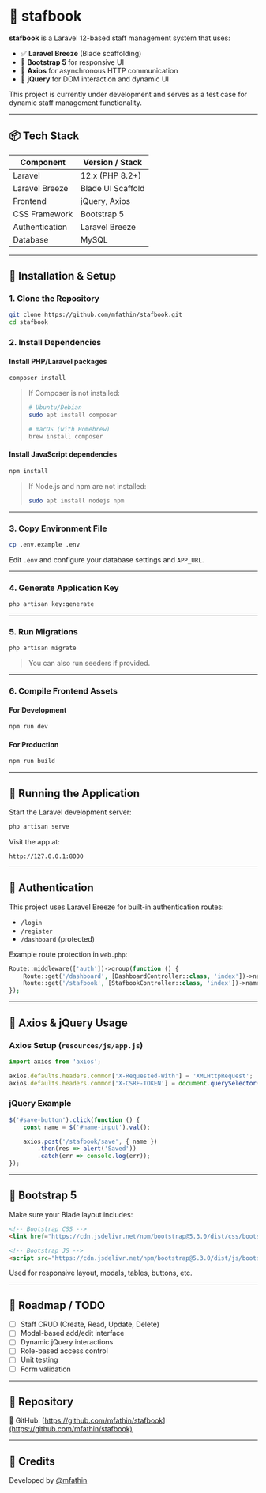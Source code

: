 # 📘 stafbook

**stafbook** is a Laravel 12-based staff management system that uses:

- ✅ **Laravel Breeze** (Blade scaffolding)
- 🎨 **Bootstrap 5** for responsive UI
- 🔁 **Axios** for asynchronous HTTP communication
- 🧩 **jQuery** for DOM interaction and dynamic UI

This project is currently under development and serves as a test case for dynamic staff management functionality.

---

## 📦 Tech Stack

| Component        | Version / Stack     |
|------------------|----------------------|
| Laravel          | 12.x (PHP 8.2+)      |
| Laravel Breeze   | Blade UI Scaffold    |
| Frontend         | jQuery, Axios        |
| CSS Framework    | Bootstrap 5          |
| Authentication   | Laravel Breeze       |
| Database         | MySQL                |

---

## 🚀 Installation & Setup

### 1. Clone the Repository

```bash
git clone https://github.com/mfathin/stafbook.git
cd stafbook
```

### 2. Install Dependencies

#### Install PHP/Laravel packages

```bash
composer install
```

> If Composer is not installed:
> ```bash
> # Ubuntu/Debian
> sudo apt install composer
>
> # macOS (with Homebrew)
> brew install composer
> ```

#### Install JavaScript dependencies

```bash
npm install
```

> If Node.js and npm are not installed:
> ```bash
> sudo apt install nodejs npm
> ```

---

### 3. Copy Environment File

```bash
cp .env.example .env
```

Edit `.env` and configure your database settings and `APP_URL`.

---

### 4. Generate Application Key

```bash
php artisan key:generate
```

---

### 5. Run Migrations

```bash
php artisan migrate
```

> You can also run seeders if provided.

---

### 6. Compile Frontend Assets

#### For Development

```bash
npm run dev
```

#### For Production

```bash
npm run build
```

---

## 🧪 Running the Application

Start the Laravel development server:

```bash
php artisan serve
```

Visit the app at:

```
http://127.0.0.1:8000
```

---

## 🔐 Authentication

This project uses Laravel Breeze for built-in authentication routes:

- `/login`
- `/register`
- `/dashboard` (protected)

Example route protection in `web.php`:

```php
Route::middleware(['auth'])->group(function () {
    Route::get('/dashboard', [DashboardController::class, 'index'])->name('dashboard');
    Route::get('/stafbook', [StafbookController::class, 'index'])->name('stafbook.index');
});
```

---

## 🔁 Axios & jQuery Usage

### Axios Setup (`resources/js/app.js`)

```js
import axios from 'axios';

axios.defaults.headers.common['X-Requested-With'] = 'XMLHttpRequest';
axios.defaults.headers.common['X-CSRF-TOKEN'] = document.querySelector('meta[name="csrf-token"]').content;
```

### jQuery Example

```js
$('#save-button').click(function () {
    const name = $('#name-input').val();

    axios.post('/stafbook/save', { name })
        .then(res => alert('Saved'))
        .catch(err => console.log(err));
});
```

---

## 🎨 Bootstrap 5

Make sure your Blade layout includes:

```html
<!-- Bootstrap CSS -->
<link href="https://cdn.jsdelivr.net/npm/bootstrap@5.3.0/dist/css/bootstrap.min.css" rel="stylesheet">

<!-- Bootstrap JS -->
<script src="https://cdn.jsdelivr.net/npm/bootstrap@5.3.0/dist/js/bootstrap.bundle.min.js"></script>
```

Used for responsive layout, modals, tables, buttons, etc.

---

## 📌 Roadmap / TODO

- [ ] Staff CRUD (Create, Read, Update, Delete)
- [ ] Modal-based add/edit interface
- [ ] Dynamic jQuery interactions
- [ ] Role-based access control
- [ ] Unit testing
- [ ] Form validation

---

## 🔗 Repository

📎 GitHub: [https://github.com/mfathin/stafbook](https://github.com/mfathin/stafbook)

---

## 🙏 Credits

Developed by [@mfathin](https://github.com/mfathin)